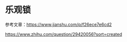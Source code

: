# 乐观锁
参考文章：https://www.jianshu.com/p/f26ece7e6cd2

https://www.zhihu.com/question/29420056?sort=created
